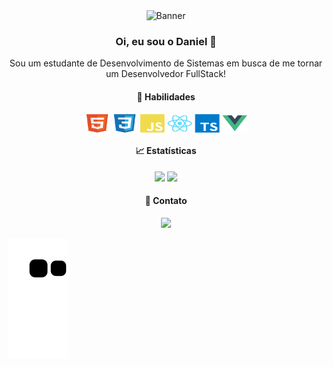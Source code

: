 
<div align="center">
  <img src="https://github.com/DanielBorbafs/assets/blob/main/gifsasuke.gif" alt="Banner">
</div>
<h3 align="center">Oi, eu sou o Daniel 👋</h3>
<p align="center">
  Sou um estudante de Desenvolvimento de Sistemas em busca de me tornar um Desenvolvedor FullStack!
</p>
<h4 align="center"> 🚀 Habilidades</h4>
<p align="center">
  <img align="center" height="30" width="40" alt="html-icon" src="https://raw.githubusercontent.com/devicons/devicon/master/icons/html5/html5-original.svg">
  <img align="center" height="30" width="40" alt="css-icon" src="https://raw.githubusercontent.com/devicons/devicon/master/icons/css3/css3-original.svg">
  <img align="center" height="30" width="40" alt="js-icon"  src="https://raw.githubusercontent.com/devicons/devicon/master/icons/javascript/javascript-plain.svg">
  <img align="center" height="30" width="40" alt="react-icon" src="https://raw.githubusercontent.com/devicons/devicon/master/icons/react/react-original.svg">
  <img align="center" height="30" width="40" alt="react-icon" src="https://raw.githubusercontent.com/devicons/devicon/master/icons/typescript/typescript-original.svg">
  <img align="center" height="30" width="40" alt="react-icon" src="https://raw.githubusercontent.com/devicons/devicon/master/icons/vuejs/vuejs-original.svg">
  
</p>
<h4 align="center"> 📈 Estatísticas</h4>
<div align="center">
  <img height="159em" src="https://github-readme-stats.vercel.app/api?username=DanielBorbafs&theme=midnight-purple&show_icons=true"/>
  <img height="160em" src="https://github-readme-stats.vercel.app/api/top-langs/?username=DanielBorbafs&layout=compact&langs_count=16&theme=midnight-purple"/>
</div>
<h4 align="center"> 💼 Contato</h4>
<p align="center">
   <a href = "mailto:dev.danielborba@gmail.com"><img src="https://img.shields.io/badge/-Gmail-%23333?style=for-the-badge&logo=gmail&logoColor=white" target="_blank"></a>
</p>



![Snake animation](https://github.com/DanielBorbafs/DanielBorbafs/blob/output/github-contribution-grid-snake.svg)
